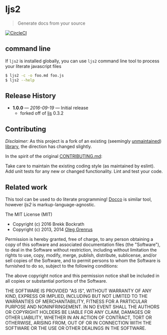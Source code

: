 # ljs2

> Generate docs from your source

[![CircleCI](https://circleci.com/gh/brekk/ljs2.svg?style=shield&circle-token=ba5f3371283ba17121f58a3645e3799598579755)](https://circleci.com/gh/brekk/ljs2)

## command line

If `ljs2` is installed globally,
you can use `ljs2` command line tool to process your literate javascript files

```sh
$ ljs2 -c -o foo.md foo.js
$ ljs2 --help
```

## Release History

- **1.0.0** &mdash; *2016-09-19* &mdash; Initial release
  - forked off of [ljs](https://github.com/phadej/ljs) 0.3.2

## Contributing

_Disclaimer:_ As this project is a fork of an existing (seemingly [unmaintained](https://github.com/phadej/ljs/pulse)) [library](https://github.com/phadej/ljs), the direction has changed slightly.

In the spirit of the original [CONTRIBUTING.md](https://github.com/phadej/ljs/blob/master/CONTRIBUTING.md):

Take care to maintain the existing coding style (as maintained by eslint). Add unit tests for any new or changed functionality. Lint and test your code.

## Related work

This tool can be used to do literate programming!
[Docco](http://jashkenas.github.io/docco/) is similar tool, however *ljs2* is markup-language-agnostic.

The MIT License (MIT)

* Copyright (c) 2016 Brekk Bockrath
* Copyright (c) 2013, 2014 [Oleg Grenrus](https://github.com/phadej/ljs/blob/master/LICENSE)

Permission is hereby granted, free of charge, to any person obtaining a copy
of this software and associated documentation files (the "Software"), to deal
in the Software without restriction, including without limitation the rights
to use, copy, modify, merge, publish, distribute, sublicense, and/or sell
copies of the Software, and to permit persons to whom the Software is
furnished to do so, subject to the following conditions:

The above copyright notice and this permission notice shall be included in
all copies or substantial portions of the Software.

THE SOFTWARE IS PROVIDED "AS IS", WITHOUT WARRANTY OF ANY KIND, EXPRESS OR
IMPLIED, INCLUDING BUT NOT LIMITED TO THE WARRANTIES OF MERCHANTABILITY,
FITNESS FOR A PARTICULAR PURPOSE AND NONINFRINGEMENT. IN NO EVENT SHALL THE
AUTHORS OR COPYRIGHT HOLDERS BE LIABLE FOR ANY CLAIM, DAMAGES OR OTHER
LIABILITY, WHETHER IN AN ACTION OF CONTRACT, TORT OR OTHERWISE, ARISING FROM,
OUT OF OR IN CONNECTION WITH THE SOFTWARE OR THE USE OR OTHER DEALINGS IN
THE SOFTWARE.
